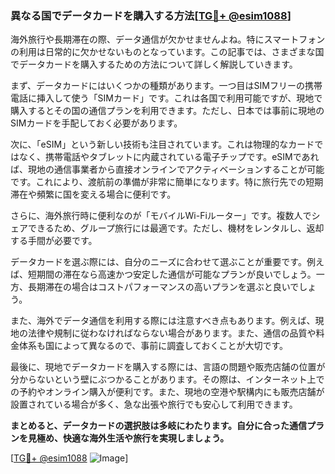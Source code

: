 ### 異なる国でデータカードを購入する方法[[TG💪+ @esim1088](https://t.me/s/esim1088)]

海外旅行や長期滞在の際、データ通信が欠かせませんよね。特にスマートフォンの利用は日常的に欠かせないものとなっています。この記事では、さまざまな国でデータカードを購入するための方法について詳しく解説していきます。

まず、データカードにはいくつかの種類があります。一つ目はSIMフリーの携帯電話に挿入して使う「SIMカード」です。これは各国で利用可能ですが、現地で購入するとその国の通信プランを利用できます。ただし、日本では事前に現地のSIMカードを手配しておく必要があります。

次に、「eSIM」という新しい技術も注目されています。これは物理的なカードではなく、携帯電話やタブレットに内蔵されている電子チップです。eSIMであれば、現地の通信事業者から直接オンラインでアクティベーションすることが可能です。これにより、渡航前の準備が非常に簡単になります。特に旅行先での短期滞在や頻繁に国を変える場合に便利です。

さらに、海外旅行時に便利なのが「モバイルWi-Fiルーター」です。複数人でシェアできるため、グループ旅行には最適です。ただし、機材をレンタルし、返却する手間が必要です。

データカードを選ぶ際には、自分のニーズに合わせて選ぶことが重要です。例えば、短期間の滞在なら高速かつ安定した通信が可能なプランが良いでしょう。一方、長期滞在の場合はコストパフォーマンスの高いプランを選ぶと良いでしょう。

また、海外でデータ通信を利用する際には注意すべき点もあります。例えば、現地の法律や規制に従わなければならない場合があります。また、通信の品質や料金体系も国によって異なるので、事前に調査しておくことが大切です。

最後に、現地でデータカードを購入する際には、言語の問題や販売店舗の位置が分からないという壁にぶつかることがあります。その際は、インターネット上での予約やオンライン購入が便利です。また、現地の空港や駅構内にも販売店舗が設置されている場合が多く、急な出張や旅行でも安心して利用できます。

**まとめると、データカードの選択肢は多岐にわたります。自分に合った通信プランを見極め、快適な海外生活や旅行を実現しましょう。**

[[TG💪+ @esim1088](https://t.me/s/esim1088) ![Image](https://i.postimg.cc/Y0z9fWf4/image.png)]
